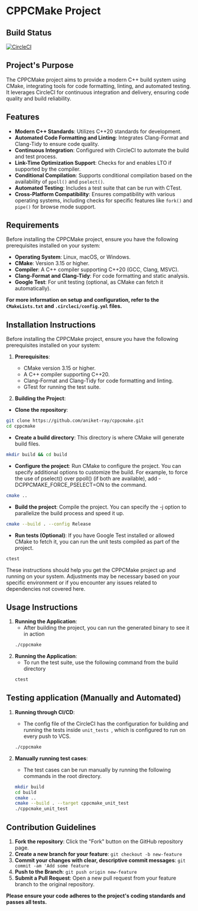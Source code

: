# CPPCMake Project

## Build Status

[![CircleCI](https://dl.circleci.com/status-badge/img/circleci/Q56s8BE66su9h4vxAu8yef/PR9wncbupGm77QG4b7SuYV/tree/main.svg?style=svg)](https://dl.circleci.com/status-badge/redirect/circleci/Q56s8BE66su9h4vxAu8yef/PR9wncbupGm77QG4b7SuYV/tree/main)


## Project's Purpose
The CPPCMake project aims to provide a modern C++ build system using CMake, integrating tools for code formatting, linting, and automated testing. It leverages CircleCI for continuous integration and delivery, ensuring code quality and build reliability.

## Features
- **Modern C++ Standards**: Utilizes C++20 standards for development.
- **Automated Code Formatting and Linting**: Integrates Clang-Format and Clang-Tidy to ensure code quality.
- **Continuous Integration**: Configured with CircleCI to automate the build and test process.
- **Link-Time Optimization Support**: Checks for and enables LTO if supported by the compiler.
- **Conditional Compilation**: Supports conditional compilation based on the availability of `ppoll()` and `pselect()`.
- **Automated Testing**: Includes a test suite that can be run with CTest.
- **Cross-Platform Compatibility**: Ensures compatibility with various operating systems, including checks for specific features like `fork()` and `pipe()` for browse mode support.

## Requirements
Before installing the CPPCMake project, ensure you have the following prerequisites installed on your system:
- **Operating System**: Linux, macOS, or Windows.
- **CMake**: Version 3.15 or higher.
- **Compiler**: A C++ compiler supporting C++20 (GCC, Clang, MSVC).
- **Clang-Format and Clang-Tidy**: For code formatting and static analysis.
- **Google Test**: For unit testing (optional, as CMake can fetch it automatically).

**For more information on setup and configuration, refer to the `CMakeLists.txt` and `.circleci/config.yml` files.**
## Installation Instructions
Before installing the CPPCMake project, ensure you have the following prerequisites installed on your system:
1. **Prerequisites**:
    - CMake version 3.15 or higher.
    - A C++ compiler supporting C++20.
    - Clang-Format and Clang-Tidy for code formatting and linting.
    - GTest for running the test suite.

2. **Building the Project**:
- **Clone the repository**:
```bash 
git clone https://github.com/aniket-ray/cppcmake.git
cd cppcmake
```
- **Create a build directory**:
This directory is where CMake will generate build files.
```bash
mkdir build && cd build
```
- **Configure the project**:
Run CMake to configure the project. You can specify additional options to customize the build. For example, to force the use of pselect() over ppoll() (if both are available), add -DCPPCMAKE_FORCE_PSELECT=ON to the command.
```bash
cmake ..
```
- **Build the project**: Compile the project. You can specify the -j option to parallelize the build process and speed it up.
```bash
cmake --build . --config Release
```
- **Run tests (Optional)**: If you have Google Test installed or allowed CMake to fetch it, you can run the unit tests compiled as part of the project.
```bash
ctest
```

These instructions should help you get the CPPCMake project up and running on your system. Adjustments may be necessary based on your specific environment or if you encounter any issues related to dependencies not covered here.


## Usage Instructions
1. **Running the Application**:
    - After building the project, you can run the generated binary to see it in action
    ```bash
    ./cppcmake
   ```
2. **Running the Application**:
    - To run the test suite, use the following command from the build directory
    ```bash
    ctest
    ```
   
## Testing application (Manually and Automated)
1. **Running through CI/CD**:
   - The config file of the CircleCI has the configuration for building and running the tests inside ```unit_tests ```, which is configured to run on every push to VCS.
    ```bash
    ./cppcmake
   ```

2. **Manually running test cases**:
   - The test cases can be run manually by running the following commands in the root directory.
   ```bash
   mkdir build
   cd build
   cmake .. 
   cmake --build . --target cppcmake_unit_test
   ./cppcmake_unit_test
   ```


## Contribution Guidelines
1. **Fork the repository**: Click the "Fork" button on the GitHub repository page.
2. **Create a new branch for your feature**: `git checkout -b new-feature`
3. **Commit your changes with clear, descriptive commit messages**: `git commit -am 'Add some feature`
4. **Push to the Branch**: `git push origin new-feature`
5. **Submit a Pull Request**: Open a new pull request from your feature branch to the original repository.

**Please ensure your code adheres to the project's coding standards and passes all tests.**

